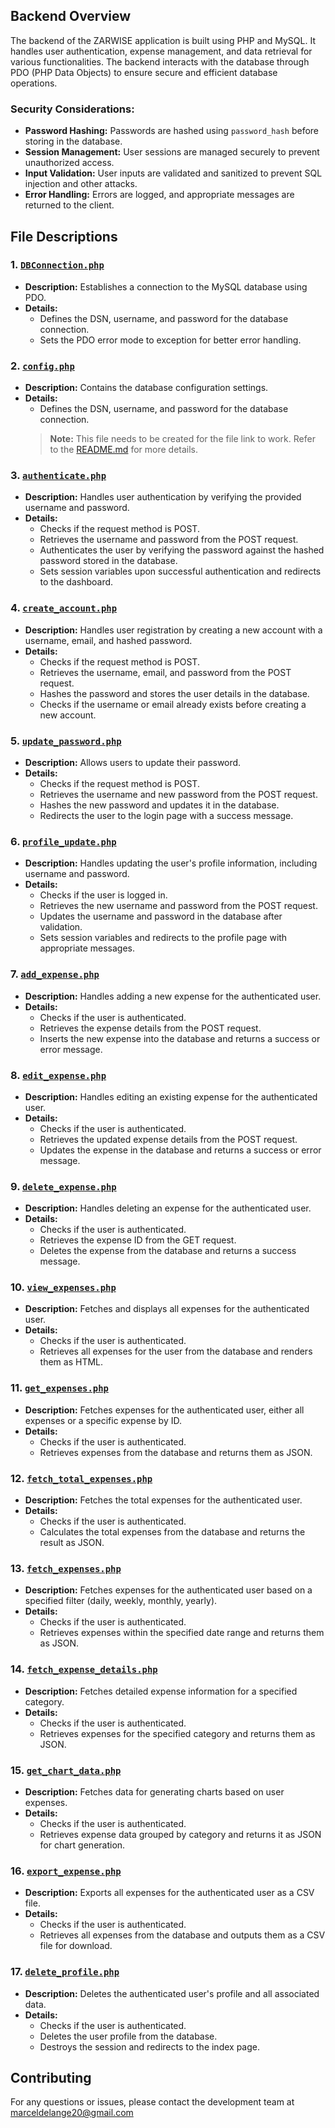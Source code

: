 ## Backend Overview

The backend of the ZARWISE application is built using PHP and MySQL. It handles user authentication, expense management, and data retrieval for various functionalities. The backend interacts with the database through PDO (PHP Data Objects) to ensure secure and efficient database operations.

### Security Considerations:
- **Password Hashing:** Passwords are hashed using `password_hash` before storing in the database.
- **Session Management:** User sessions are managed securely to prevent unauthorized access.
- **Input Validation:** User inputs are validated and sanitized to prevent SQL injection and other attacks.
- **Error Handling:** Errors are logged, and appropriate messages are returned to the client.

## File Descriptions

### 1. [`DBConnection.php`](DBConnection.php)
- **Description:** Establishes a connection to the MySQL database using PDO.
- **Details:** 
  - Defines the DSN, username, and password for the database connection.
  - Sets the PDO error mode to exception for better error handling.

### 2. [`config.php`](config.php)
- **Description:** Contains the database configuration settings.
- **Details:**
  - Defines the DSN, username, and password for the database connection.
  > **Note:** This file needs to be created for the file link to work. Refer to the [README.md](../README.md#database-configuration) for more details.

### 3. [`authenticate.php`](authenticate.php)
- **Description:** Handles user authentication by verifying the provided username and password.
- **Details:**
  - Checks if the request method is POST.
  - Retrieves the username and password from the POST request.
  - Authenticates the user by verifying the password against the hashed password stored in the database.
  - Sets session variables upon successful authentication and redirects to the dashboard.

### 4. [`create_account.php`](create_account.php)
- **Description:** Handles user registration by creating a new account with a username, email, and hashed password.
- **Details:**
  - Checks if the request method is POST.
  - Retrieves the username, email, and password from the POST request.
  - Hashes the password and stores the user details in the database.
  - Checks if the username or email already exists before creating a new account.

### 5. [`update_password.php`](update_password.php)
- **Description:** Allows users to update their password.
- **Details:**
  - Checks if the request method is POST.
  - Retrieves the username and new password from the POST request.
  - Hashes the new password and updates it in the database.
  - Redirects the user to the login page with a success message.

### 6. [`profile_update.php`](profile_update.php)
- **Description:** Handles updating the user's profile information, including username and password.
- **Details:**
  - Checks if the user is logged in.
  - Retrieves the new username and password from the POST request.
  - Updates the username and password in the database after validation.
  - Sets session variables and redirects to the profile page with appropriate messages.

### 7. [`add_expense.php`](add_expense.php)
- **Description:** Handles adding a new expense for the authenticated user.
- **Details:**
  - Checks if the user is authenticated.
  - Retrieves the expense details from the POST request.
  - Inserts the new expense into the database and returns a success or error message.

### 8. [`edit_expense.php`](edit_expense.php)
- **Description:** Handles editing an existing expense for the authenticated user.
- **Details:**
  - Checks if the user is authenticated.
  - Retrieves the updated expense details from the POST request.
  - Updates the expense in the database and returns a success or error message.

### 9. [`delete_expense.php`](delete_expense.php)
- **Description:** Handles deleting an expense for the authenticated user.
- **Details:**
  - Checks if the user is authenticated.
  - Retrieves the expense ID from the GET request.
  - Deletes the expense from the database and returns a success message.

### 10. [`view_expenses.php`](view_expenses.php)
- **Description:** Fetches and displays all expenses for the authenticated user.
- **Details:**
  - Checks if the user is authenticated.
  - Retrieves all expenses for the user from the database and renders them as HTML.

### 11. [`get_expenses.php`](get_expenses.php)
- **Description:** Fetches expenses for the authenticated user, either all expenses or a specific expense by ID.
- **Details:**
  - Checks if the user is authenticated.
  - Retrieves expenses from the database and returns them as JSON.

### 12. [`fetch_total_expenses.php`](fetch_total_expenses.php)
- **Description:** Fetches the total expenses for the authenticated user.
- **Details:**
  - Checks if the user is authenticated.
  - Calculates the total expenses from the database and returns the result as JSON.

### 13. [`fetch_expenses.php`](fetch_expenses.php)
- **Description:** Fetches expenses for the authenticated user based on a specified filter (daily, weekly, monthly, yearly).
- **Details:**
  - Checks if the user is authenticated.
  - Retrieves expenses within the specified date range and returns them as JSON.

### 14. [`fetch_expense_details.php`](fetch_expense_details.php)
- **Description:** Fetches detailed expense information for a specified category.
- **Details:**
  - Checks if the user is authenticated.
  - Retrieves expenses for the specified category and returns them as JSON.

### 15. [`get_chart_data.php`](get_chart_data.php)
- **Description:** Fetches data for generating charts based on user expenses.
- **Details:**
  - Checks if the user is authenticated.
  - Retrieves expense data grouped by category and returns it as JSON for chart generation.

### 16. [`export_expense.php`](export_expense.php)
- **Description:** Exports all expenses for the authenticated user as a CSV file.
- **Details:**
  - Checks if the user is authenticated.
  - Retrieves all expenses from the database and outputs them as a CSV file for download.

### 17. [`delete_profile.php`](delete_profile.php)
- **Description:** Deletes the authenticated user's profile and all associated data.
- **Details:**
  - Checks if the user is authenticated.
  - Deletes the user profile from the database.
  - Destroys the session and redirects to the index page.

## Contributing

For any questions or issues, please contact the development team at [marceldelange20@gmail.com](mailto:marceldelange20@gmail.com)